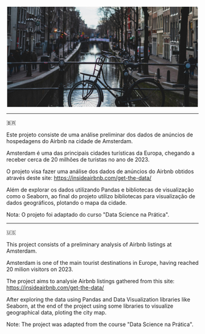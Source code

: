 
<p align="center">
  <img src="amsterdam.jpg" >
</p>

-------
🇧🇷

Este projeto consiste de uma análise preliminar dos dados de anúncios de hospedagens do Airbnb na cidade de Amsterdam.

Amsterdam é uma das principais cidades turísticas da Europa, chegando a receber cerca de 20 milhões de turistas no ano de 2023.

O projeto visa fazer uma análise dos dados de anúncios do Airbnb obtidos através deste site: https://insideairbnb.com/get-the-data/

Além de explorar os dados utilizando Pandas e bibliotecas de visualização como o Seaborn, ao final do projeto utilizo bibliotecas para visualização de dados geográficos, plotando o mapa da cidade.

Nota: O projeto foi adaptado do curso "Data Science na Prática".

-------

🇺🇸

This project consists of a preliminary analysis of Airbnb listings at Amsterdam.

Amsterdam is one of the main tourist destinations in Europe, having reached 20 milion visitors on 2023.

The project aims to analysie Airbnb listings gathered from this site: https://insideairbnb.com/get-the-data/

After exploring the data using Pandas and Data Visualization libraries like Seaborn, at the end of the project using some libraries to visualize geographical data, ploting the city map.

Note: The project was adapted from the course "Data Science na Prática".

